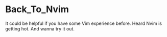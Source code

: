 # Back_To_Nvim
It could be helpful if you have some Vim experience before. Heard Nvim is getting hot. And wanna try it out. 
